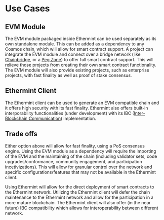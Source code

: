 <!--
order: 4
-->

# Use Cases

## EVM Module

The EVM module packaged inside Ethermint can be used separately as its own standalone module. This can be added as a dependency to any Cosmos chain, which will allow for smart contract support. A project can integrate the EVM module and connect over a bridge network (like [Chainbridge](https://github.com/ChainSafe/ChainBridge), or a [Peg Zone](https://github.com/cosmos/peggy)) to offer full smart contract support. This will relieve those projects from creating their own smart contract functionality. The EVM module will also provide existing projects, such as enterprise projects, with fast finality as well as proof of stake consensus.

## Ethermint Client

The Ethermint client can be used to generate an EVM compatible chain and it offers high security with its fast finality. Ethermint also offers built-in interporability functionalities (under development) with its IBC ([Inter-Blockchain Communication](https://cosmos.network/ibc)) implementation. 

## Trade offs

Either option above will allow for fast finality, using a PoS consensus engine. Using the EVM module as a dependency will require the importing of the EVM and the maintaining of the chain (including validator sets, code upgrades/conformance, community engagement, and participation incetivizations). This will allow for granular control over the network and specific configurations/features that may not be available in the Ethermint client.

Using Ethermint will allow for the direct deployment of smart contracts to the Ethermint network. Utilizing the Ethermint client will defer the chain maintenance to the Ethermint network and allow for the participation in a more mature blockchain. The Ethermint client will also offer (in the near future) IBC compatibility which allows for interoperability between different network. 

<!-- please read over! -->